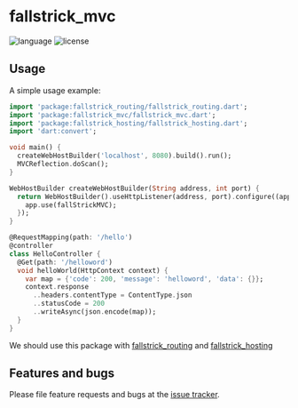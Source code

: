 # fallstrick_mvc

![language](https://woolson.gitee.io/npmer-badge/ilcr-none-none-dart-ffffff-555555-%3E=2.7.0%20%3C3.0.0-ffffff-007ec6-r-t-t.svg)
![license](https://img.shields.io/github/license/Fallstrick/hosting)

## Usage

A simple usage example:

```dart
import 'package:fallstrick_routing/fallstrick_routing.dart';
import 'package:fallstrick_mvc/fallstrick_mvc.dart';
import 'package:fallstrick_hosting/fallstrick_hosting.dart';
import 'dart:convert';

void main() {
  createWebHostBuilder('localhost', 8080).build().run();
  MVCReflection.doScan();
}

WebHostBuilder createWebHostBuilder(String address, int port) {
  return WebHostBuilder().useHttpListener(address, port).configure((app) {
    app.use(fallStrickMVC);
  });
}

@RequestMapping(path: '/hello')
@controller
class HelloController {
  @Get(path: '/helloword')
  void helloWorld(HttpContext context) {
    var map = {'code': 200, 'message': 'helloword', 'data': {}};
    context.response
      ..headers.contentType = ContentType.json
      ..statusCode = 200
      ..writeAsync(json.encode(map));
  }
}
```
We should use this package with [fallstrick_routing][fallstrick_routing] and [fallstrick_hosting][fallstrick_hosting]

## Features and bugs

Please file feature requests and bugs at the [issue tracker][tracker].

[tracker]: https://github.com/Fallstrick/mvc/issues
[fallstrick_routing]: https://github.com/Fallstrick/routing
[fallstrick_hosting]: https://github.com/Fallstrick/hosting